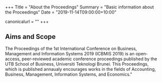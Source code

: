 +++
Title = "About the Proceedings"
Summary = "Basic information about the Proceedings"
Date = "2019-11-14T09:00:00+10:00"

canonicalurl = ""
+++

## Aims and Scope

The Proceedings of the 1st International Conference on Business, Management and Information Systems 2019 (ICBMIS 2019) is an open-access, peer-reviewed academic conference proceedings published by the UTB School of Business, Universiti Teknologi Brunei. This Proceedings, which is published annaualy encourages works in the fields of Accounting, Business, Management, Information Systems, and Economics."
